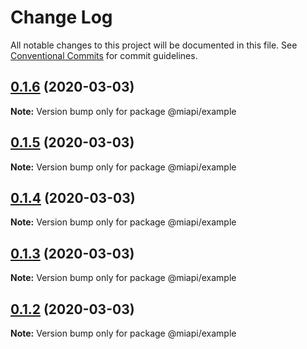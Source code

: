 # Change Log

All notable changes to this project will be documented in this file.
See [Conventional Commits](https://conventionalcommits.org) for commit guidelines.

## [0.1.6](https://github.com/kamontat/miapi/compare/@miapi/example@0.1.5...@miapi/example@0.1.6) (2020-03-03)

**Note:** Version bump only for package @miapi/example





## [0.1.5](https://github.com/kamontat/miapi/compare/@miapi/example@0.1.4...@miapi/example@0.1.5) (2020-03-03)

**Note:** Version bump only for package @miapi/example





## [0.1.4](https://github.com/kamontat/miapi/compare/@miapi/example@0.1.3...@miapi/example@0.1.4) (2020-03-03)

**Note:** Version bump only for package @miapi/example





## [0.1.3](https://github.com/kamontat/miapi/compare/@miapi/example@0.1.2...@miapi/example@0.1.3) (2020-03-03)

**Note:** Version bump only for package @miapi/example





## [0.1.2](https://github.com/kamontat/miapi/compare/@miapi/example@0.1.1...@miapi/example@0.1.2) (2020-03-03)

**Note:** Version bump only for package @miapi/example

